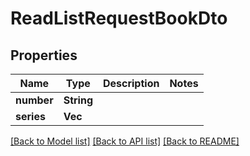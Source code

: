 # ReadListRequestBookDto

## Properties

Name | Type | Description | Notes
------------ | ------------- | ------------- | -------------
**number** | **String** |  | 
**series** | **Vec<String>** |  | 

[[Back to Model list]](../README.md#documentation-for-models) [[Back to API list]](../README.md#documentation-for-api-endpoints) [[Back to README]](../README.md)



